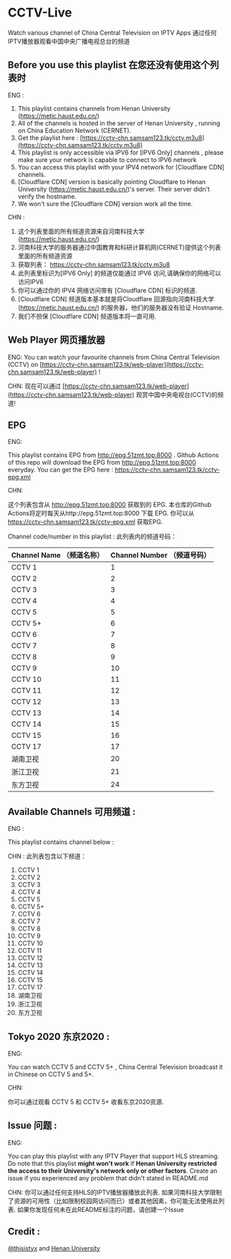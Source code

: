 # CCTV-Live
Watch various channel of China Central Television on IPTV Apps
通过任何IPTV播放器观看中国中央广播电视总台的频道

## Before you use this playlist 在您还没有使用这个列表时

ENG :

1. This playlist contains channels from Henan University (https://metic.haust.edu.cn/) 
2. All of the channels is hosted in the server of Henan University , running on China Education Network (CERNET).
3. Get the playlist here : [https://cctv-chn.samsam123.tk/cctv.m3u8](https://cctv-chn.samsam123.tk/cctv.m3u8)
4. This playlist is only accessible via IPV6 for [IPV6 Only] channels , please make sure your network is capable to connect to IPV6 network
5. You can access this playlist with your IPV4 network for [Cloudflare CDN] channels.
6. [Cloudflare CDN] version is basically pointing Cloudflare to Henan University (https://metic.haust.edu.cn/)'s server. Their server didn't verify the hostname.
7. We won't sure the [Cloudflare CDN] version work all the time.

CHN :

1. 这个列表里面的所有频道资源来自河南科技大学(https://metic.haust.edu.cn/) 
2. 河南科技大学的服务器通过中国教育和科研计算机网(CERNET)提供这个列表里面的所有频道资源
3. 获取列表： https://cctv-chn.samsam123.tk/cctv.m3u8
4. 此列表里标识为[IPV6 Only] 的频道仅能通过 IPV6 访问,请确保你的网络可以访问IPV6
5. 你可以通过你的 IPV4 网络访问带有 [Cloudflare CDN] 标识的频道.
6. [Cloudflare CDN] 频道版本基本就是将Cloudflare 回源指向河南科技大学(https://metic.haust.edu.cn/) 的服务器，他们的服务器没有验证 Hostname.
7. 我们不担保 [Cloudflare CDN] 频道版本将一直可用.

## Web Player 网页播放器

ENG: 
You can watch your favourite channels from China Central Television (CCTV) on [https://cctv-chn.samsam123.tk/web-player](https://cctv-chn.samsam123.tk/web-player) !

CHN:
现在可以通过 [https://cctv-chn.samsam123.tk/web-player](https://cctv-chn.samsam123.tk/web-player) 观赏中国中央电视台(CCTV)的频道!

## EPG

ENG:

This playlist contains EPG from http://epg.51zmt.top:8000 . Github Actions of this repo will download the EPG from http://epg.51zmt.top:8000 everyday.
You can get the EPG here : https://cctv-chn.samsam123.tk/cctv-epg.xml

CHN:

这个列表包含从 http://epg.51zmt.top:8000 获取到的 EPG. 本仓库的Github Actions将定时每天从http://epg.51zmt.top:8000 下载 EPG.
你可以从 https://cctv-chn.samsam123.tk/cctv-epg.xml 获取EPG.

Channel code/number in this playlist :
此列表内的频道号码：

| Channel Name （频道名称） | Channel Number （频道号码）|
|--------------|----------------|
| CCTV 1       | 1              |
| CCTV 2       | 2              |
| CCTV 3       | 3              |
| CCTV 4       | 4              |
| CCTV 5       | 5              |
| CCTV 5+      | 6              |
| CCTV 6       | 7              |
| CCTV 7       | 8              |
| CCTV 8       | 9              |
| CCTV 9       | 10             |
| CCTV 10      | 11             |
| CCTV 11      | 12             |
| CCTV 12      | 13             |
| CCTV 13      | 14             |
| CCTV 14      | 15             |
| CCTV 15      | 16             |
| CCTV 17      | 17             |
| 湖南卫视     | 20             |
| 浙江卫视     | 21             |
| 东方卫视     | 24             |

## Available Channels 可用频道 :

ENG :

This playlist contains channel below :

CHN :
此列表包含以下频道：

1. CCTV 1
2. CCTV 2
3. CCTV 3
4. CCTV 4
5. CCTV 5
6. CCTV 5+
7. CCTV 6 
8. CCTV 7
9. CCTV 8
10. CCTV 9
11. CCTV 10
12. CCTV 11
13. CCTV 12
14. CCTV 13
15. CCTV 14
16. CCTV 15
17. CCTV 17
18. 湖南卫视
19. 浙江卫视
20. 东方卫视

## Tokyo 2020 东京2020 :

ENG:

You can watch CCTV 5 and CCTV 5+ , China Central Television broadcast it in Chinese on CCTV 5 and 5+.

CHN:

你可以通过观看 CCTV 5 和 CCTV 5+ 收看东京2020资源.

## Issue 问题 :

ENG: 

You can play this playlist with any IPTV Player that support HLS streaming.
Do note that this playlist **might won't work** if **Henan University restricted the access to their University's network only or other factors**.
Create an issue if you experienced any problem that didn't stated in README.md

CHN:
你可以通过任何支持HLS的IPTV播放器播放此列表.
如果河南科技大学限制了资源的可用性（比如限制校园网访问而已）或者其他因素，你可能无法使用此列表.
如果你发现任何未在此README标注的问题，请创建一个Issue

## Credit :
[@thisistyx](https://github.com/thisistyx) and [Henan University](https://metic.haust.edu.cn/)
